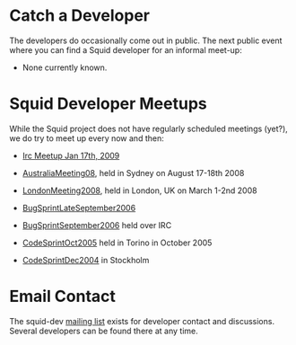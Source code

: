 # Catch a Developer

The developers do occasionally come out in public. The next public event
where you can find a Squid developer for an informal meet-up:

  - None currently known.

# Squid Developer Meetups

While the Squid project does not have regularly scheduled meetings
(yet?), we do try to meet up every now and then:

  - [Irc Meetup
    Jan 17th, 2009](https://wiki.squid-cache.org/MeetUps/MeetUps/IrcMeetup-2009-01-17#)

  - [AustraliaMeeting08](https://wiki.squid-cache.org/MeetUps/AustraliaMeeting08#),
    held in Sydney on August 17-18th 2008

  - [LondonMeeting2008](http://www.squid-cache.org/mail-archive/squid-users/200802/0692.html),
    held in London, UK on March 1-2nd 2008

  - [BugSprintLateSeptember2006](https://wiki.squid-cache.org/MeetUps/BugSprintLateSeptember2006#)

  - [BugSprintSeptember2006](https://wiki.squid-cache.org/MeetUps/BugSprintSeptember2006#)
    held over IRC

  - [CodeSprintOct2005](https://wiki.squid-cache.org/MeetUps/CodeSprintOct2005#)
    held in Torino in October 2005

  - [CodeSprintDec2004](https://wiki.squid-cache.org/MeetUps/CodeSprintDec2004#)
    in Stockholm

# Email Contact

The squid-dev [mailing
list](http://www.squid-cache.org/Support/mailing-lists.dyn) exists for
developer contact and discussions. Several developers can be found there
at any time.
